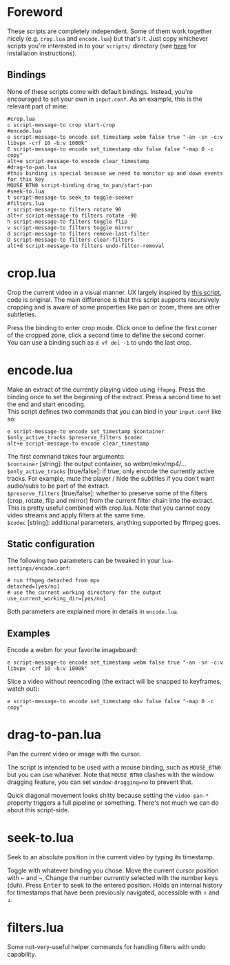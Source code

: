 # Foreword

These scripts are completely independent. Some of them work together nicely (e.g. `crop.lua` and `encode.lua`) but that's it. Just copy whichever scripts you're interested in to your `scripts/` directory (see [here](https://mpv.io/manual/master/#lua-scripting) for installation instructions).  

## Bindings

None of these scripts come with default bindings. Instead, you're encouraged to set your own in `input.conf`. As an example, this is the relevant part of mine:
```
#crop.lua
c script-message-to crop start-crop
#encode.lua
e script-message-to encode set_timestamp webm false true "-an -sn -c:v libvpx -crf 10 -b:v 1000k"
E script-message-to encode set_timestamp mkv false false "-map 0 -c copy"
alt+e script-message-to encode clear_timestamp
#drag-to-pan.lua
#this binding is special because we need to monitor up and down events for this key
MOUSE_BTN0 script-binding drag_to_pan/start-pan
#seek-to.lua
t script-message-to seek_to toggle-seeker
#filters.lua
r script-message-to filters rotate 90
alt+r script-message-to filters rotate -90
h script-message-to filters toggle flip
v script-message-to filters toggle mirror
d script-message-to filters remove-last-filter
D script-message-to filters clear-filters
alt+d script-message-to filters undo-filter-removal
```

# crop.lua

Crop the current video in a visual manner. UX largely inspired by [this script](https://github.com/aidanholm/mpv-easycrop), code is original. The main difference is that this script supports recursively cropping and is aware of some properties like pan or zoom, there are other subtleties.

Press the binding to enter crop mode. Click once to define the first corner of the cropped zone, click a second time to define the second corner.  
You can use a binding such as `d vf del -1` to undo the last crop.

# encode.lua

Make an extract of the currently playing video using `ffmpeg`. Press the binding once to set the beginning of the extract. Press a second time to set the end and start encoding.  
This script defines two commands that you can bind in your `input.conf` like so:
```
e script-message-to encode set_timestamp $container $only_active_tracks $preserve_filters $codec
alt+e script-message-to encode clear_timestamp
```

The first command takes four arguments:  
`$container` [string]: the output container, so webm/mkv/mp4/...  
`$only_active_tracks` [true/false]: if true, only encode the currently active tracks. For example, mute the player / hide the subtitles if you don't want audio/subs to be part of the extract.  
`$preserve_filters` [true/false]: whether to preserve some of the filters (crop, rotate, flip and mirror) from the current filter chain into the extract. This is pretty useful combined with crop.lua. Note that you cannot copy video streams and apply filters at the same time.  
`$codec` [string]: additional parameters, anything supported by ffmpeg goes.  

## Static configuration

The following two parameters can be tweaked in your `lua-settings/encode.conf`:
```
# run ffmpeg detached from mpv
detached=[yes/no]
# use the current working directory for the output
use_current_working_dir=[yes/no]
```
Both parameters are explained more in details in `encode.lua`.

## Examples

Encode a webm for your favorite imageboard:
```
e script-message-to encode set_timestamp webm false true "-an -sn -c:v libvpx -crf 10 -b:v 1000k"
```
Slice a video without reencoding (the extract will be snapped to keyframes, watch out):
```
e script-message-to encode set_timestamp mkv false false "-map 0 -c copy"
```

# drag-to-pan.lua

Pan the current video or image with the cursor.

The script is intended to be used with a mouse binding, such as `MOUSE_BTN0` but you can use whatever.
Note that `MOUSE_BTN0` clashes with the window dragging feature, you can set `window-dragging=no` to prevent that.

Quick diagonal movement looks shitty because setting the `video-pan-*` property triggers a full pipeline or something. There's not much we can do about this script-side.

# seek-to.lua

Seek to an absolute position in the current video by typing its timestamp.

Toggle with whatever binding you chose. Move the current cursor position with <kbd>←</kbd> and <kbd>→</kbd>,  Change the number currently selected with the number keys (duh). Press <kbd>Enter</kbd> to seek to the entered position.
Holds an internal history for timestamps that have been previously navigated, accessible with <kbd>↑</kbd> and <kbd>↓</kbd>.

# filters.lua

Some not-very-useful helper commands for handling filters with undo capability.
